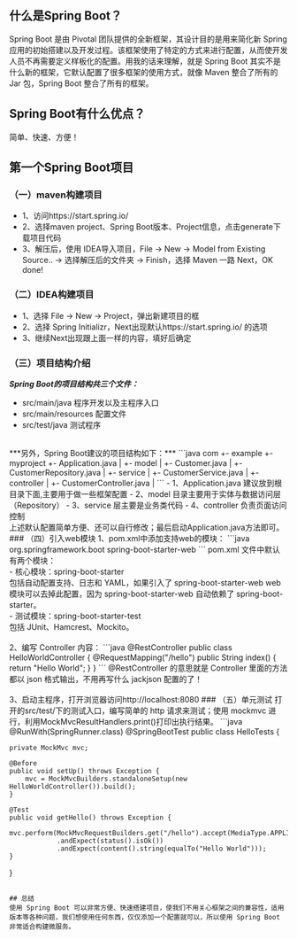 ## 什么是Spring Boot？
Spring Boot 是由 Pivotal 团队提供的全新框架，其设计目的是用来简化新 Spring 应用的初始搭建以及开发过程。该框架使用了特定的方式来进行配置，从而使开发人员不再需要定义样板化的配置。用我的话来理解，就是 Spring Boot 其实不是什么新的框架，它默认配置了很多框架的使用方式，就像 Maven 整合了所有的 Jar 包，Spring Boot 整合了所有的框架。<br>
## Spring Boot有什么优点？
简单、快速、方便！
## 第一个Spring Boot项目
### （一）maven构建项目
- 1、访问https://start.spring.io/
- 2、选择maven project、Spring Boot版本、Project信息，点击generate下载项目代码
- 3、解压后，使用 IDEA导入项目，File -> New -> Model from Existing Source.. -> 选择解压后的文件夹 -> Finish，选择 Maven 一路 Next，OK done!
### （二）IDEA构建项目
- 1、选择 File -> New -> Project，弹出新建项目的框
- 2、选择 Spring Initializr，Next出现默认https://start.spring.io/ 的选项
- 3、继续Next出现跟上面一样的内容，填好后确定
### （三）项目结构介绍
***Spring Boot的项目结构共三个文件：***
- src/main/java           程序开发以及主程序入口
- src/main/resources      配置文件
- src/test/java           测试程序<br>
<br>
***另外，Spring Boot建议的项目结构如下：***
```java
com
  +- example
    +- myproject
      +- Application.java
      |
      +- model
      |  +- Customer.java
      |  +- CustomerRepository.java
      |
      +- service
      |  +- CustomerService.java
      |
      +- controller
      |  +- CustomerController.java
      |
```
- 1、Application.java 建议放到根目录下面,主要用于做一些框架配置
- 2、model 目录主要用于实体与数据访问层（Repository）
- 3、service 层主要是业务类代码
- 4、controller 负责页面访问控制<br>
上述默认配置简单方便、还可以自行修改；最后启动Application.java方法即可。
### （四）引入web模块
1、pom.xml中添加支持web的模块：
```java
<dependency>
    <groupId>org.springframework.boot</groupId>
    <artifactId>spring-boot-starter-web</artifactId>
</dependency>
```
pom.xml 文件中默认有两个模块：<br>
- 核心模块：spring-boot-starter<br>
包括自动配置支持、日志和 YAML，如果引入了 spring-boot-starter-web web 模块可以去掉此配置，因为 spring-boot-starter-web 自动依赖了 spring-boot-starter。<br>
- 测试模块：spring-boot-starter-test<br>
包括 JUnit、Hamcrest、Mockito。<br>
<br>
2、编写 Controller 内容：
```java
@RestController
public class HelloWorldController {
    @RequestMapping("/hello")
    public String index() {
        return "Hello World";
    }
}
```
@RestController 的意思就是 Controller 里面的方法都以 json 格式输出，不用再写什么 jackjson 配置的了！<br>
<br>
3、启动主程序，打开浏览器访问http://localhost:8080 
### （五）单元测试
打开的src/test/下的测试入口，编写简单的 http 请求来测试；使用 mockmvc 进行，利用MockMvcResultHandlers.print()打印出执行结果。
```java
@RunWith(SpringRunner.class)
@SpringBootTest
public class HelloTests {

  
    private MockMvc mvc;

    @Before
    public void setUp() throws Exception {
        mvc = MockMvcBuilders.standaloneSetup(new HelloWorldController()).build();
    }

    @Test
    public void getHello() throws Exception {
        mvc.perform(MockMvcRequestBuilders.get("/hello").accept(MediaType.APPLICATION_JSON))
                .andExpect(status().isOk())
                .andExpect(content().string(equalTo("Hello World")));
    }
}
```

## 总结
使用 Spring Boot 可以非常方便、快速搭建项目，使我们不用关心框架之间的兼容性，适用版本等各种问题，我们想使用任何东西，仅仅添加一个配置就可以，所以使用 Spring Boot 非常适合构建微服务。
